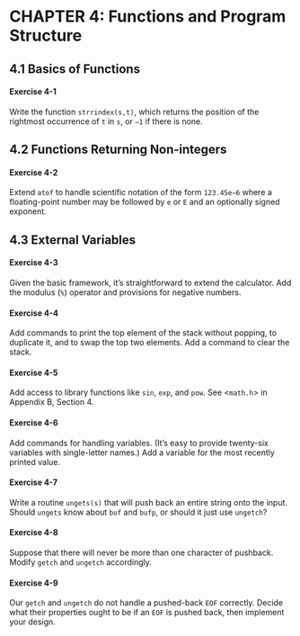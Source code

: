 # CHAPTER 4: Functions and Program Structure

## 4.1 Basics of Functions

#### Exercise 4-1

Write the function `strrindex(s,t)`, which returns the position of the rightmost occurrence of `t` in `s`, or `−1` if there is none.

## 4.2 Functions Returning Non-integers

#### Exercise 4-2

Extend `atof` to handle scientific notation of the form `123.45e−6` where a floating-point number may be followed by `e` or `E` and an optionally signed exponent.

## 4.3 External Variables

#### Exercise 4-3

Given the basic framework, it’s straightforward to extend the calculator. Add the modulus (`%`) operator and provisions for negative numbers.

#### Exercise 4-4

Add commands to print the top element of the stack without popping, to duplicate it, and to swap the top two elements. Add a command to clear the stack.

#### Exercise 4-5

Add access to library functions like `sin`, `exp`, and `pow`. See <`math.h`> in Appendix B, Section 4.

#### Exercise 4-6

Add commands for handling variables. (It’s easy to provide twenty-six variables with single-letter names.) Add a variable for the most recently printed value.

#### Exercise 4-7

Write a routine `ungets(s)` that will push back an entire string onto the input. Should `ungets` know about `buf` and `bufp`, or should it just use `ungetch`?

#### Exercise 4-8

Suppose that there will never be more than one character of pushback. Modify `getch` and `ungetch` accordingly.

#### Exercise 4-9

Our `getch` and `ungetch` do not handle a pushed-back `EOF` correctly. Decide what their properties ought to be if an `EOF` is pushed back, then implement your design.
